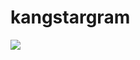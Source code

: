 # kangstargram


<img src="https://github.com/hankkuu/React-Native-Clone-Kangstargram/blob/master/docs/kangstargram.gif" />
